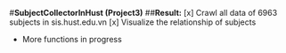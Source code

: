 #**SubjectCollectorInHust (Project3)**
##**Result:**
[x] Crawl all data of 6963 subjects in sis.hust.edu.vn
[x] Visualize the relationship of subjects
- More functions in progress
